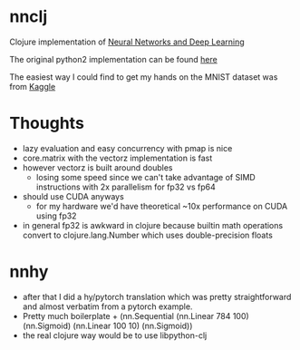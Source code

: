 # nnclj
Clojure implementation of [Neural Networks and Deep Learning](http://neuralnetworksanddeeplearning.com)

The original python2 implementation can be found [here](https://github.com/mnielsen/neural-networks-and-deep-learning)

The easiest way I could find to get my hands on the MNIST dataset was from [Kaggle](https://www.kaggle.com/datasets/oddrationale/mnist-in-csv)

# Thoughts
- lazy evaluation and easy concurrency with pmap is nice
- core.matrix with the vectorz implementation is fast
- however vectorz is built around doubles
  - losing some speed since we can't take advantage of SIMD instructions with 2x parallelism for fp32 vs fp64
- should use CUDA anyways 
  - for my hardware we'd have theoretical ~10x performance on CUDA using fp32
- in general fp32 is awkward in clojure because builtin math operations convert to clojure.lang.Number which uses double-precision floats

# nnhy
- after that I did a hy/pytorch translation which was pretty straightforward and almost verbatim from a pytorch example. 
- Pretty much boilerplate + (nn.Sequential (nn.Linear 784 100) (nn.Sigmoid) (nn.Linear 100 10) (nn.Sigmoid))
- the real clojure way would be to use libpython-clj

